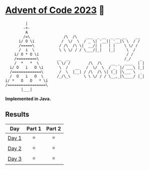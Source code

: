 # [Advent of Code 2023](https://adventofcode.com/2023) 🎄
```
         |
        -+-
         A
        /=\               /\  /\    ___  _ __  _ __ __    __
      i/ O \i            /  \/  \  / _ \| '__|| '__|\ \  / /
      /=====\           / /\  /\ \|  __/| |   | |    \ \/ /
      /  i  \           \ \ \/ / / \___/|_|   |_|     \  /
    i/ O * O \i                                       / /
    /=========\        __  __                        /_/    _
    /  *   *  \        \ \/ /        /\  /\    __ _  ____  | |
  i/ O   i   O \i       \  /   __   /  \/  \  / _` |/ ___\ |_|
  /=============\       /  \  |__| / /\  /\ \| (_| |\___ \  _
  /  O   i   O  \      /_/\_\      \ \ \/ / / \__,_|\____/ |_|
i/ *   O   O   * \i
/=================\
       |___|
```
**Implemented in Java.**

## Results
|                     Day                      | Part 1 | Part 2 |
|:--------------------------------------------:| :---:  | :---:  |
| [Day 1](https://adventofcode.com/2023/day/1) | ⭐     | ⭐     |
| [Day 2](https://adventofcode.com/2023/day/2) | ⭐     | ⭐     |
| [Day 3](https://adventofcode.com/2023/day/3) | ⭐     | ⭐     |
